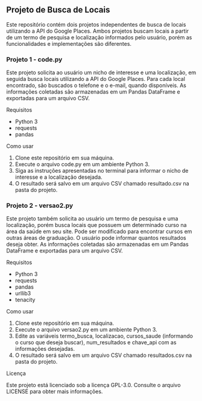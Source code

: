 <h2> Projeto de Busca de Locais </h2>

<p> Este repositório contém dois projetos independentes de busca de locais utilizando a API do Google Places. Ambos projetos buscam locais a partir de um termo de pesquisa e localização informados pelo usuário, porém as funcionalidades e implementações são diferentes. </p>

<h3> Projeto 1 - code.py </h3>

<p> Este projeto solicita ao usuário um nicho de interesse e uma localização, em seguida busca locais utilizando a API do Google Places. Para cada local encontrado, são buscados o telefone e o e-mail, quando disponíveis. As informações coletadas são armazenadas em um Pandas DataFrame e exportadas para um arquivo CSV. </p>

<p> Requisitos </p>
<ul>
<li> Python 3 </li>
<li> requests </li>
<li> pandas </li>
</ul>

<p> Como usar </p>
<ol>
<li> Clone este repositório em sua máquina. </li>
<li> Execute o arquivo code.py em um ambiente Python 3. </li>
<li> Siga as instruções apresentadas no terminal para informar o nicho de interesse e a localização desejada. </li>
<li> O resultado será salvo em um arquivo CSV chamado resultado.csv na pasta do projeto. </li>
</ol>

<h3> Projeto 2 - versao2.py </h3>

<p> Este projeto também solicita ao usuário um termo de pesquisa e uma localização, porém busca locais que possuem um determinado curso na área da saúde em seu site. Pode ser modificado para encontrar cursos em outras áreas de graduação. O usuário pode informar quantos resultados deseja obter. As informações coletadas são armazenadas em um Pandas DataFrame e exportadas para um arquivo CSV. </p>

<p> Requisitos </p>
<ul>
<li> Python 3 </li>
<li> requests </li>
<li> pandas </li>
<li> urllib3 </li>
<li> tenacity </li>
</ul>

<p> Como usar </p>
<ol>
<li> Clone este repositório em sua máquina. </li>
<li> Execute o arquivo versao2.py em um ambiente Python 3. </li>
<li> Edite as variáveis termo_busca, localizacao, cursos_saude (informando o curso que deseja buscar), num_resultados e chave_api com as informações desejadas. </li>
<li> O resultado será salvo em um arquivo CSV chamado resultados.csv na pasta do projeto. </li>
</ol>

<p> Licença </p>
<p> Este projeto está licenciado sob a licença GPL-3.0. Consulte o arquivo LICENSE para obter mais informações. </p>
